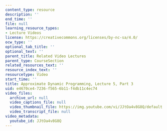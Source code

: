 ```yaml
---
content_type: resource
description: ''
end_time: ''
file: null
learning_resource_types:
- Lecture Videos
license: https://creativecommons.org/licenses/by-nc-sa/4.0/
ocw_type: ''
optional_tab_title: ''
optional_text: ''
parent_title: Related Video Lectures
parent_type: CourseSection
related_resources_text: ''
resource_index_text: ''
resourcetype: Video
start_time: ''
title: Approximate Dynamic Programming, Lecture 5, Part 3
uid: e4670ce4-7236-f565-6b11-f4db11c4ec74
video_files:
  archive_url: null
  video_captions_file: null
  video_thumbnail_file: https://img.youtube.com/vi/JJtOa4v8G8Q/default.jpg
  video_transcript_file: null
video_metadata:
  youtube_id: JJtOa4v8G8Q
---
```

